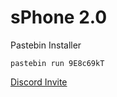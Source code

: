 # sPhone 2.0

Pastebin Installer

`pastebin run 9E8c69kT`


[Discord Invite](https://discord.gg/aF8uVQ5)
